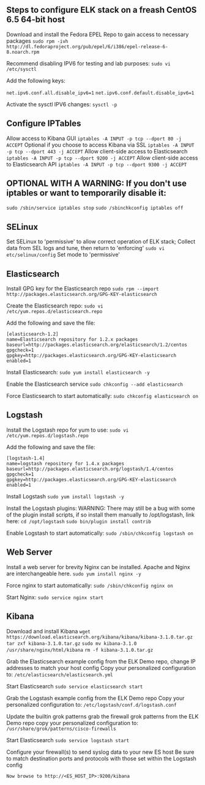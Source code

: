  
Steps to configure ELK stack on a freash CentOS 6.5 64-bit host
---------------------------------------------------------------

Download and install the Fedora EPEL Repo to gain access to necessary packages
``` sudo rpm -ivh http://dl.fedoraproject.org/pub/epel/6/i386/epel-release-6-8.noarch.rpm ```

Recommend disabling IPV6 for testing and lab purposes:
``` sudo vi /etc/sysctl ```

Add the following keys:

``` net.ipv6.conf.all.disable_ipv6=1 ```
``` net.ipv6.conf.default.disable_ipv6=1 ```


Activate the sysctl IPV6 changes:
```sysctl -p```


Configure IPTables
------------------

Allow access to Kibana GUI
``` iptables -A INPUT -p tcp --dport 80 -j ACCEPT ```
Optional if you choose to access Kibana via SSL
``` iptables -A INPUT -p tcp --dport 443 -j ACCEPT ```
Allow client-side access to Elasticsearch
``` iptables -A INPUT -p tcp --dport 9200 -j ACCEPT ```
Allow client-side access to Elasticsearch API
``` iptables -A INPUT -p tcp --dport 9300 -j ACCEPT ```


OPTIONAL WITH A WARNING: If you don't use iptables or want to temporarily disable it:
-------------------------------------------------------------------------------------
``` sudo /sbin/service iptables stop ```
``` sudo /sbinchkconfig iptables off ```


SELinux
-------
Set SELinux to 'permissive' to allow correct operation of ELK stack; 
Collect data from SEL logs and tune, then return to 'enforcing'
```sudo vi etc/selinux/config```
Set mode to 'permissive'


Elasticsearch
-------------
Install GPG key for the Elasticsearch repo
```sudo rpm --import http://packages.elasticsearch.org/GPG-KEY-elasticsearch```


Create the Elasticsearch repo:
```sudo vi /etc/yum.repos.d/elasticsearch.repo```

Add the following and save the file:
```
[elasticsearch-1.2]
name=Elasticsearch repository for 1.2.x packages
baseurl=http://packages.elasticsearch.org/elasticsearch/1.2/centos
gpgcheck=1
gpgkey=http://packages.elasticsearch.org/GPG-KEY-elasticsearch
enabled=1
```


Install Elasticsearch:
```sudo yum install elasticsearch -y```


Enable the Elasticsearch service 
```sudo chkconfig --add elasticsearch```


Force Elasticsearch to start automatically:
```sudo chkconfig elasticsearch on```


Logstash
--------
Install the Logstash repo for yum to use:
```sudo vi /etc/yum.repos.d/logstash.repo```


Add the following and save the file:
```
[logstash-1.4]
name=logstash repository for 1.4.x packages
baseurl=http://packages.elasticsearch.org/logstash/1.4/centos
gpgcheck=1
gpgkey=http://packages.elasticsearch.org/GPG-KEY-elasticsearch
enabled=1
```


Install Logstash
```sudo yum install logstash -y```


Install the Logstash plugins:
WARNING: There may still be a bug with some of the plugin install scripts, if so install them manually to /opt/logstash, link here: 
```cd /opt/logstash```
```sudo bin/plugin install contrib```


Enable Logstash to start automatically:
```sudo /sbin/chkconfig logstash on```


Web Server
----------
Install a web server for brevity Nginx can be installed.  Apache and Nginx are interchangeable here.
```sudo yum install nginx -y```


Force nginx to start automatically:
```sudo /sbin/chkconfig nginx on```

Start Nginx:
``` sudo service nginx start ```


Kibana
------
Download and install Kibana
``` wget https://download.elasticsearch.org/kibana/kibana/kibana-3.1.0.tar.gz ```
``` tar zxf kibana-3.1.0.tar.gz ```
``` sudo mv kibana-3.1.0 /usr/share/nginx/html/kibana ```
``` rm -f kibana-3.1.0.tar.gz ```


Grab the Elasticsearch example config from the ELK Demo repo, change IP addresses to match your host config
Copy your personalized configuration to:
``` /etc/elasticsearch/elasticsearch.yml ```


Start Elasticsearch
``` sudo service elasticsearch start ```


Grab the Logstash example config from the ELK Demo repo
Copy your personalized configuration to: 
``` /etc/logstash/conf.d/logstash.conf ```


Update the builtin grok patterns grab the firewall grok patterns from the ELK Demo repo copy your personalized configuration to: ``` /usr/share/grok/patterns/cisco-firewalls ```


Start Elasticsearch
``` sudo service logstash start ```


Configure your firewall(s) to send syslog data to your new ES host
Be sure to match destination ports and protocols with those set within the Logstash config

``` Now browse to http://<ES_HOST_IP>:9200/kibana ```
